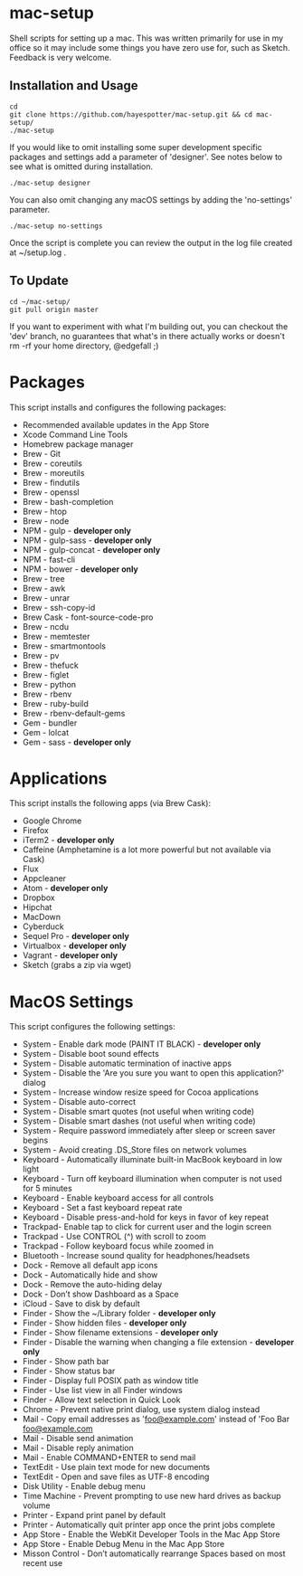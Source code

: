 # mac-setup
Shell scripts for setting up a mac. This was written primarily for use in my office so it may include some things you have zero use for, such as Sketch. Feedback is very welcome. 

## Installation and Usage
	cd
	git clone https://github.com/hayespotter/mac-setup.git && cd mac-setup/
	./mac-setup
	
If you would like to omit installing some super development specific packages and settings add a parameter of 'designer'. See notes below to see what is omitted during installation. 

	./mac-setup designer

You can also omit changing any macOS settings by adding the 'no-settings' parameter.

	./mac-setup no-settings

Once the script is complete you can review the output in the log file created at ~/setup.log .

## To Update
	cd ~/mac-setup/
	git pull origin master

If you want to experiment with what I'm building out, you can checkout the 'dev' branch, no guarantees that what's in there actually works or doesn't rm -rf your home directory, @edgefall ;)
	
# Packages
This script installs and configures the following packages:

* Recommended available updates in the App Store
* Xcode Command Line Tools
* Homebrew package manager
* Brew - Git
* Brew - coreutils
* Brew - moreutils
* Brew - findutils
* Brew - openssl
* Brew - bash-completion
* Brew - htop
* Brew - node
* NPM - gulp - **developer only**
* NPM - gulp-sass - **developer only**
* NPM - gulp-concat - **developer only**
* NPM - fast-cli
* NPM - bower - **developer only**
* Brew - tree
* Brew - awk
* Brew - unrar
* Brew - ssh-copy-id
* Brew Cask - font-source-code-pro
* Brew - ncdu
* Brew - memtester
* Brew - smartmontools
* Brew - pv
* Brew - thefuck
* Brew - figlet
* Brew - python
* Brew - rbenv
* Brew - ruby-build
* Brew - rbenv-default-gems
* Gem - bundler
* Gem - lolcat
* Gem - sass - **developer only**

# Applications
This script installs the following apps (via Brew Cask):

* Google Chrome
* Firefox
* iTerm2 - **developer only**
* Caffeine (Amphetamine is a lot more powerful but not available via Cask)
* Flux
* Appcleaner
* Atom - **developer only**
* Dropbox
* Hipchat
* MacDown
* Cyberduck
* Sequel Pro - **developer only**
* Virtualbox - **developer only**
* Vagrant - **developer only**
* Sketch (grabs a zip via wget)


# MacOS Settings
This script configures the following settings:

* System - Enable dark mode (PAINT IT BLACK) - **developer only**
* System - Disable boot sound effects
* System - Disable automatic termination of inactive apps
* System - Disable the 'Are you sure you want to open this application?' dialog
* System - Increase window resize speed for Cocoa applications
* System - Disable auto-correct
* System - Disable smart quotes (not useful when writing code)
* System - Disable smart dashes (not useful when writing code)
* System - Require password immediately after sleep or screen saver begins
* System - Avoid creating .DS_Store files on network volumes
* Keyboard - Automatically illuminate built-in MacBook keyboard in low light
* Keyboard - Turn off keyboard illumination when computer is not used for 5 minutes
* Keyboard - Enable keyboard access for all controls
* Keyboard - Set a fast keyboard repeat rate
* Keyboard - Disable press-and-hold for keys in favor of key repeat
* Trackpad- Enable tap to click for current user and the login screen
* Trackpad - Use CONTROL (^) with scroll to zoom
* Trackpad - Follow keyboard focus while zoomed in
* Bluetooth - Increase sound quality for headphones/headsets
* Dock - Remove all default app icons
* Dock - Automatically hide and show
* Dock - Remove the auto-hiding delay
* Dock - Don’t show Dashboard as a Space
* iCloud - Save to disk by default
* Finder - Show the ~/Library folder - **developer only**
* Finder - Show hidden files - **developer only**
* Finder - Show filename extensions - **developer only**
* Finder - Disable the warning when changing a file extension - **developer only**
* Finder - Show path bar
* Finder - Show status bar
* Finder - Display full POSIX path as window title
* Finder - Use list view in all Finder windows
* Finder - Allow text selection in Quick Look
* Chrome - Prevent native print dialog, use system dialog instead
* Mail - Copy email addresses as 'foo@example.com' instead of 'Foo Bar <foo@example.com>
* Mail - Disable send animation
* Mail - Disable reply animation
* Mail - Enable COMMAND+ENTER to send mail
* TextEdit - Use plain text mode for new documents
* TextEdit - Open and save files as UTF-8 encoding
* Disk Utility - Enable debug menu
* Time Machine - Prevent prompting to use new hard drives as backup volume
* Printer - Expand print panel by default
* Printer - Automatically quit printer app once the print jobs complete
* App Store - Enable the WebKit Developer Tools in the Mac App Store
* App Store - Enable Debug Menu in the Mac App Store
* Misson Control - Don’t automatically rearrange Spaces based on most recent use

